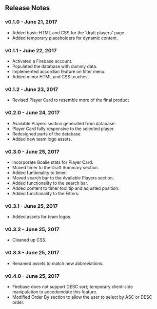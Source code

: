 ## Release Notes

### v0.1.0 - June 21, 2017
- Added basic HTML and CSS for the 'draft players' page. 
- Added temporary placeholders for dynamic content.

### v0.1.1 - June 22, 2017
- Activated a Firebase account.
- Populated the database with dummy data.
- Implemented accordian feature on filter menu.
- Added minor HTML and CSS touches.
	
### v0.1.2 - June 23, 2017
- Revised Player Card to resemble more of the final product

### v0.2.0 - June 24, 2017
- Available Players section generated from database.
- Player Card fully responsive to the selected player.
- Redesigned parts of the database.
- Added new team logo assets.

### v0.3.0 - June 25, 2017
- Incorporate Goalie stats for Player Card.
- Moved timer to the Draft Summary section.
- Added funtionality to timer.
- Moved search bar to the Available Players section.
- Added functionality to the search bar.
- Added content to timer tool tip and adjusted position.
- Added functionality to the Filters. 

### v0.3.1 - June 25, 2017
- Added assets for team logos.

### v0.3.2 - June 25, 2017
- Cleaned up CSS.

### v0.3.3 - June 25, 2017
- Renamed assets to match new abbreviations.

### v0.4.0 - June 25, 2017
- Firebase does not support DESC sort; temporary client-side manipulation to accodomdate this feature.
- Modified Order By section to allow the user to select by ASC or DESC order.
 
 
